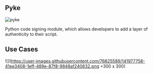 ## Pyke

![pyke](https://user-images.githubusercontent.com/76825589/141977161-95f8aa64-bcef-4499-9403-1ded24189178.png)

Python code signing module, which allows developers to add a layer of authenticity to their script.


## Use Cases
![](https://user-images.githubusercontent.com/76825589/141977758-41ee3408-1eff-489e-87f8-9848af240832.png =300 x 300)


